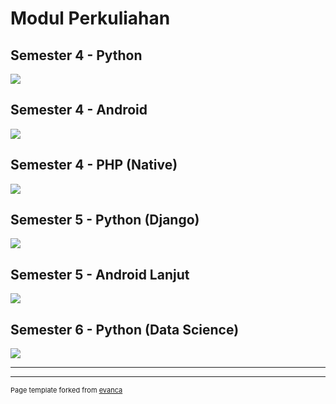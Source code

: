 # Modul Perkuliahan

## Semester 4 - Python
[![](https://img.shields.io/badge/Download%20Modul-Disini-informational?style=for-the-badge&logo=python&logoColor=FFF)](#)

## Semester 4 - Android
[![](https://img.shields.io/badge/Download%20Modul-Disini-brightgreen?style=for-the-badge&logo=android&logoColor=FFF)](#)

## Semester 4 - PHP (Native)
[![](https://img.shields.io/badge/Download%20Modul-Disini-yellow?style=for-the-badge&logo=php&logoColor=FFF)](#)

## Semester 5 - Python (Django)
[![](https://img.shields.io/badge/Download%20Modul-Disini-informational?style=for-the-badge&logo=django&logoColor=FFF)](#)

## Semester 5 - Android Lanjut
[![](https://img.shields.io/badge/Download%20Modul-Disini-brightgreen?style=for-the-badge&logo=android&logoColor=FFF)](#)

## Semester 6 - Python (Data Science)
[![](https://img.shields.io/badge/Download%20Modul-Disini-critical?style=for-the-badge&logo=mathworks&logoColor=FFF)](#)

---




---
<p style="font-size:11px">Page template forked from <a href="https://github.com/evanca/quick-portfolio">evanca</a></p>
<!-- Remove above link if you don't want to attibute -->
